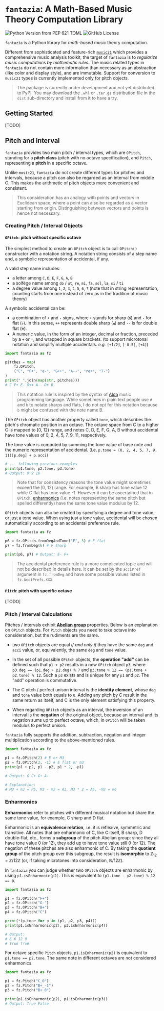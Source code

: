 # `fantazia`: A Math-Based Music Theory Computation Library

![Python Version from PEP 621 TOML](https://img.shields.io/python/required-version-toml?tomlFilePath=https%3A%2F%2Fraw.githubusercontent.com%2Fvanleefxp%2Ffantazia%2Fmaster%2Fpyproject.toml) ![GitHub License](https://img.shields.io/github/license/vanleefxp/fantazia)

`fantazia` is a Python library for *math-based* music theory computation. 

Different from sophisticated and feature-rich [`music21`](https://github.com/cuthbertLab/music21) which provides a comprehensive music analysis toolkit, the target of `fantazia` is to *regularize music computations by mathematic rules*. The music related types in `fantazia` do not contain more information than necessary as an abstraction (like color and display style), and are immutable. Support for conversion to `music21` types is currently implemented only for pitch objects.

> The package is currently under development and not yet distributed to PyPI. You may download the `.whl` or `.tar.gz` distribution file in the `dist` sub-directory and install from it to have a try.


## Getting Started

[TODO]

## Pitch and Interval

`fantazia` provides two main pitch / interval types, which are `OPitch`, standing for a **pitch class** (pitch with no octave specification), and `Pitch`, representing a **pitch** in a specific octave.

Unlike `music21`, `fantazia` do not create different types for pitches and intervals, because a pitch can also be regarded as an interval from middle C. This makes the arithmetic of pitch objects more convenient and consistent.

> This consideration has an analogy with points and vectors in Euclidean space, where a point can also be regarded as a vector starting from origin. Distinguishing between vectors and points is hence not necessary.

<!-- , just as a real number can be regarded as a point on the number line as well as a translation amount. The arithmetic expression 2 + 3 = 5, for example, can be explained by moving point 2 right by 3 steps, or moving point 3 right by 2 steps, or the combination of the operations "moving right 2 steps" and "moving right 3 steps". Here real numbers act both as a static value and an operator. For pitches and intervals, this is the same. The pitch E can stand for the static pitch and also a major third interval. For this reason, `fantazia` provides `OInterval` as an alias of `OPitch` and `Interval` for `Pitch`.  -->


### Creating Pitch / Interval Objects


#### `OPitch`: pitch without specific octave

The simplest method to create an `OPitch` object is to call `OPitch()` constructor with a notation string. A notation string consists of a step name and, a symbolic representation of accidental, if any.

A valid step name includes:

* a letter among `C`, `D`, `E`, `F`, `G`, `A`, `B` 
* a solfège name among `do` / `ut`, `re`, `mi`, `fa`, `sol`, `la`, `si` / `ti`
* a degree value among `1`, `2`, `3`, `4`, `5`, `6`, `7` (note that in string representation, counting starts from one instead of zero as in the tradition of music theory)

A symbolic accidental can be:

* a combination of `+` and `-` signs, where `+` stands for sharp (&sharp;) and `-` for flat (&flat;). In this sense, `++` represents double sharp (&#x1d12a;) and `--` is for double flat (&#x1d12b;).
* A numeric value, in the form of an integer, decimal or fraction, preceded by a `+` or `-`, and wrapped in square brackets. (to support microtonal notation and simplify multiple accidentals. *e.g.* `[+1/2]`, `[-0.5]`, `[+4]`) 

```python
import fantazia as fz

pitches = map(
    fz.OPitch, 
    ("C", "F+", "e-", "G++", "A--", "re+", "7-")
)
print(" ".join(map(str, pitches)))
# C F+ E- G++ A-- D+ B-
```

> This notation rule is inspired by the syntax of [Alda](https://alda.io/) music programming language. While sometimes in plain text people use `#` and `b` to notate sharps and flats, I do not opt for this notation because `b` might be confused with the note name B.

The `OPitch` object has another property called `tone`, which describes the pitch's chromatic position in an octave. The octave space from C to a higher C is mapped to [0, 12) range, and notes C, D, E, F, G, A, B without accidental have tone values of 0, 2, 4, 5, 7, 9, 11, respectively. 

The tone value is computed by summing the tone value of base note and the numeric representation of accidental. (i.e. `p.tone = (0, 2, 4, 5, 7, 9, 11)[p.deg] + p.acci`)

```python
# ... following previous examples
print(p1.tone, p2.tone, p3.tone)
# Output: 0 9 10
```

> Note that for consistency reasons the tone value might sometimes exceed the [0, 12) range. For example, B sharp has tone value 12 while C flat has tone value -1. However it can be ascertained that in `OPitch`, [enharmonics](#enharmonics) (i.e. notes representing the same pitch but spelled differently) have the same tone value modulus by 12.

`OPitch` objects can also be created by specifying a degree and tone value, or just a tone value. When using just a tone value, accidental will be chosen automatically according to an accidental preference rule.

```python
import fantazia as fz

p6 = fz.OPitch.fromDegAndTone("E", 3) # E flat
p7 = fz.fromDeg(6) # F sharp

print(p6, p7) # Output: E- F+
```

> The accidental preference rule is a more complicated topic and will not be described in details here. It can be set by the `acciPref` argument in `fz.fromDeg` and have some possible values listed in `fz.AcciPrefs.XXX`.


#### `Pitch`: pitch with specific octave

[TODO]


### Pitch / Interval Calculations

Pitches / intervals exhibit [**Abelian group**](https://en.wikipedia.org/wiki/Abelian_group) properties. Below is an explanation on `OPitch` objects. For `Pitch` objects you need to take octave into consideration, but the rudiments are the same.

* two `OPitch` objects are equal *if and only if* they have the same `deg` and `acci` value, or, equivalently, the same `deg` and `tone` value.

* In the set of all possible `OPitch` objects, the **operation "add"** can be defined such that `p1 + p2` results in a new `OPitch` object `p3`, where `p3.deg == (p1.deg + p2.deg) % 7` and `p3.tone % 12 == (p1.tone + p2.tone) % 12`. Such a `p3` exists and is unique for any `p1` and `p2`. The "add" operation is commutative.

* The C pitch / perfect unison interval is the **identity element**, whose `deg` and `tone` value both equals to `0`. Adding any pitch by C result in the same return as itself, and C is the only element satisfying this property.

* When regarding `OPitch` objects as an interval, the inversion of an interval is the **negation** of the original object, because an interval and its negation sums up to perfect octave, which, in `OPitch` will be taken modulus to perfect unison.

`fantazia` fully supports the addition, subtraction, negation and integer multiplication according to the above-mentioned rules.

```python
import fantazia as fz

p1 = fz.OPitch(2) # E or M3
p2 = fz.OPitch(2, -1) # E flat or m3
print(p1 + p2, p1 - p2, p1 * 2, -p1)

# Output: G C+ G+ A-

# Explanation:
# M3 + m3 = P5, M3 - m3 = A1, M3 * 2 = A5, -M3 = m6
```


### Enharmonics

**Enharmonics** refer to pitches with different musical notation but share the same tone value, for example, C sharp and D flat.

Enharmonic is an **equivalence relation**, i.e. it is reflexive, symmetric and transitive. All notes that are enharmonic of C, like C itself, B sharp, D double-flat, etc., forms a **subgroup** of the pitch Abelian group: since they all have tone value 0 (or 12), they add up to have tone value still 0 (or 12). The negation of these pitches are also enharmonic of C. By taking the **quotient group** of the pitch group over this subgroup, the result is **isomorphic** to &#x2124;<sub>12</sub> = &#x2124;/12&#x2124; (or, if taking microtones into consideration, &#x211d;/12&#x2124;).

In `fantazia` you can judge whether two `OPitch` objects are enharmonic by using `p1.isEnharmonic(p2)`. This is equivalent to `(p1.tone - p2.tone) % 12 == 0`.

```python
import fantazia as fz

p1 = fz.OPitch("F+")
p2 = fz.OPitch("G-")
p3 = fz.OPitch("B+")
p4 = fz.OPitch("C")

print(*(p.tone for p in (p1, p2, p3, p4)))
print(p1.isEnharmonic(p2), p3.isEnharmonic(p4))

# Output:
# 6 6 12 0
# True True
```

For octave specific `Pitch` objects, `p1.isEnharmonic(p2)` is equivalent to `p1.tone == p2.tone`. The same note in different octaves are not considered enharmonics.

```python
import fantazia as fz

p1 = fz.Pitch("C_0")
p2 = fz.Pitch("B+_-1")
p3 = fz.Pitch("B+_0")

print(p1.isEnharmonic(p2), p1.isEnharmonic(p3))
# Output: True False
```